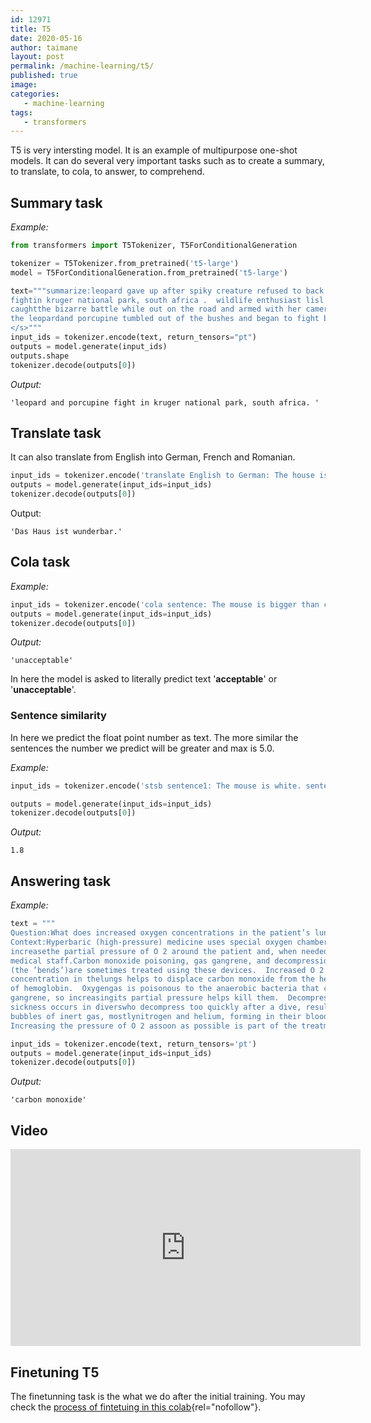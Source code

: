 ```yaml
---
id: 12971
title: T5
date: 2020-05-16
author: taimane
layout: post
permalink: /machine-learning/t5/
published: true
image: 
categories: 
   - machine-learning
tags:   
   - transformers
---
```

T5 is very intersting model. It is an example of multipurpose one-shot models. It can do several very important tasks such as to create a summary, to translate, to cola, to answer, to comprehend.

## Summary task

_Example:_
```python
from transformers import T5Tokenizer, T5ForConditionalGeneration

tokenizer = T5Tokenizer.from_pretrained('t5-large')
model = T5ForConditionalGeneration.from_pretrained('t5-large')

text="""summarize:leopard gave up after spiky creature refused to back down in 
fightin kruger national park, south africa .  wildlife enthusiast lisl moolman, 41, 
caughtthe bizarre battle while out on the road and armed with her camera.  
the leopardand porcupine tumbled out of the bushes and began to fight by roadside - watchedby ms moolman.
</s>"""
input_ids = tokenizer.encode(text, return_tensors="pt")
outputs = model.generate(input_ids)
outputs.shape
tokenizer.decode(outputs[0])
```

_Output:_
```
'leopard and porcupine fight in kruger national park, south africa. '
```

## Translate task

It can also translate from English into German, French and Romanian.

```python
input_ids = tokenizer.encode('translate English to German: The house is wonderful. </s>', return_tensors='pt')
outputs = model.generate(input_ids=input_ids)
tokenizer.decode(outputs[0])
```

Output:
```
'Das Haus ist wunderbar.'
```

## Cola task

_Example:_
```python
input_ids = tokenizer.encode('cola sentence: The mouse is bigger than cat. </s>', return_tensors='pt')
outputs = model.generate(input_ids=input_ids)
tokenizer.decode(outputs[0])
```
_Output:_
```
'unacceptable'
```

In here the model is asked to literally predict text '**acceptable**' or '**unacceptable**'.


### Sentence similarity

In here we predict the float point number as text.
The more similar the sentences the number we predict will be greater and max is 5.0.

_Example:_
```python
input_ids = tokenizer.encode('stsb sentence1: The mouse is white. sentence2: The mouse is red. </s>', return_tensors='pt')

outputs = model.generate(input_ids=input_ids)
tokenizer.decode(outputs[0])
```

_Output:_
```
1.8
```


## Answering task

_Example:_
```python
text = """
Question:What does increased oxygen concentrations in the patient’s lungs displace?
Context:Hyperbaric (high-pressure) medicine uses special oxygen chambers to 
increasethe partial pressure of O 2 around the patient and, when needed, the 
medical staff.Carbon monoxide poisoning, gas gangrene, and decompression sickness 
(the ’bends’)are sometimes treated using these devices.  Increased O 2 
concentration in thelungs helps to displace carbon monoxide from the heme group 
of hemoglobin.  Oxygengas is poisonous to the anaerobic bacteria that cause gas 
gangrene, so increasingits partial pressure helps kill them.  Decompression 
sickness occurs in diverswho decompress too quickly after a dive, resulting in 
bubbles of inert gas, mostlynitrogen and helium, forming in their blood.  
Increasing the pressure of O 2 assoon as possible is part of the treatment."""

input_ids = tokenizer.encode(text, return_tensors='pt')
outputs = model.generate(input_ids=input_ids)
tokenizer.decode(outputs[0])
```
_Output:_
```
'carbon monoxide'
```

## Video

<iframe width="560" height="315" src="https://www.youtube.com/embed/eKqWC577WlI" frameborder="0" allow="accelerometer; autoplay; encrypted-media; gyroscope; picture-in-picture" allowfullscreen></iframe>

## Finetuning T5

The finetunning task is the what we do after the initial training. You may check the [process of fintetuing in this colab](https://colab.research.google.com/github/google-research/text-to-text-transfer-transformer/blob/master/notebooks/t5-trivia.ipynb#scrollTo=zSeyoqE7WMwu){rel="nofollow"}.




